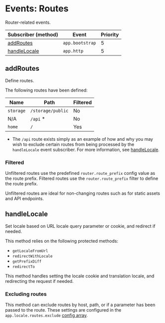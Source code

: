 # Events: Routes

Router-related events.

| Subscriber (method)           | Event           | Priority |
|-------------------------------|-----------------|----------|
| [addRoutes](#addroutes)       | `app.bootstrap` | 5        |
 | [handleLocale](#handlelocale) | `app.http`      | 5        |

## addRoutes

Define routes.

The following routes have been defined:

| Name      | Path              | Filtered |
|-----------|-------------------|----------|
| `storage` | `/storage/public` | No       |
 | N/A       | `/api` *          | No       |
 | `home`    | `/`               | Yes      |

* The `/api` route exists simply as an example of how and why you may wish to exclude certain routes
from being processed by the `handleLocale` event subscriber. For more information, see [handleLocale](#handlelocale).

### Filtered

Unfiltered routes use the predefined `router.route_prefix` config value as the route prefix.
Filtered routes use the `router.route_prefix` filter to define the route prefix.

Unfiltered routes are ideal for non-changing routes such as for static assets and API endpoints.

## handleLocale

Set locale based on URL locale query parameter or cookie, and redirect if needed.

This method relies on the following protected methods:

- `getLocaleFromUrl`
- `redirectWithLocale`
- `getPrefixDiff`
- `redirectTo`

This method handles setting the locale cookie and translation locale, and redirecting the request if needed.

### Excluding routes

This method can exclude routes by host, path, or if a parameter has been passed to the route.
These settings are configured in the `app.locale.routes.exclude` [config array](/docs/app/configuration.md#app).